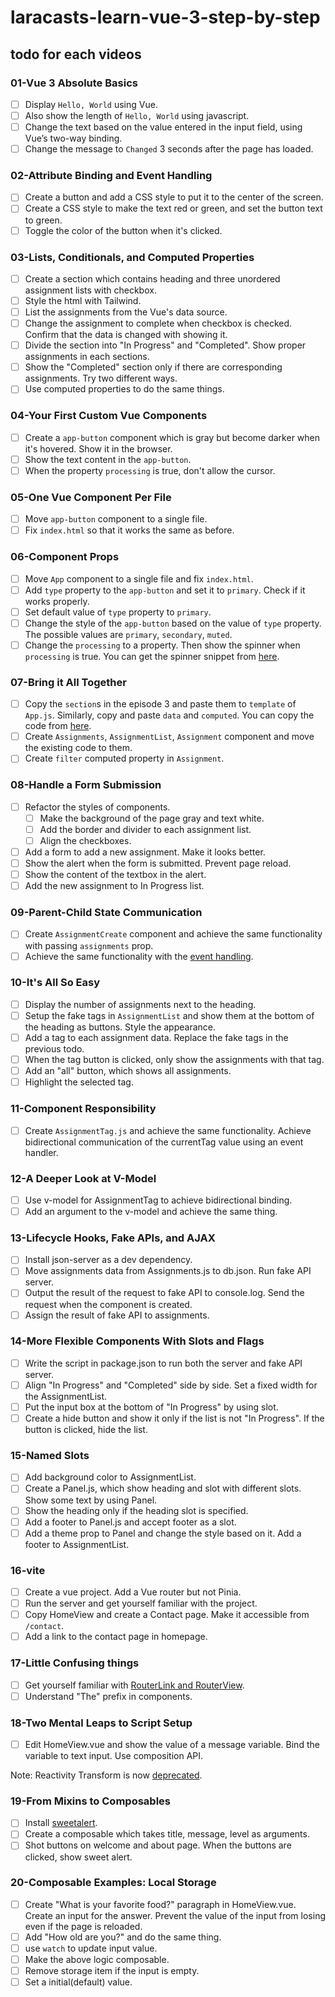 # laracasts-learn-vue-3-step-by-step

## todo for each videos

### 01-Vue 3 Absolute Basics

- [ ] Display `Hello, World` using Vue.
- [ ] Also show the length of `Hello, World` using javascript.
- [ ] Change the text based on the value entered in the input field, using Vue’s two-way binding.
- [ ] Change the message to `Changed` 3 seconds after the page has loaded.

### 02-Attribute Binding and Event Handling

- [ ] Create a button and add a CSS style to put it to the center of the screen.
- [ ] Create a CSS style to make the text red or green, and set the button text to green.
- [ ] Toggle the color of the button when it's clicked.

### 03-Lists, Conditionals, and Computed Properties

- [ ] Create a section which contains heading and three unordered assignment lists with checkbox.
- [ ] Style the html with Tailwind.
- [ ] List the assignments from the Vue's data source.
- [ ] Change the assignment to complete when checkbox is checked. Confirm that the data is changed with showing it.
- [ ] Divide the section into "In Progress" and "Completed". Show proper assignments in each sections.
- [ ] Show the "Completed" section only if there are corresponding assignments. Try two different ways.
- [ ] Use computed properties to do the same things.

### 04-Your First Custom Vue Components

- [ ] Create a `app-button` component which is gray but become darker when it's hovered. Show it in the browser.
- [ ] Show the text content in the `app-button`.
- [ ] When the property `processing` is true, don't allow the cursor.

### 05-One Vue Component Per File

- [ ] Move `app-button` component to a single file.
- [ ] Fix `index.html` so that it works the same as before.

### 06-Component Props

- [ ] Move `App` component to a single file and fix `index.html`.
- [ ] Add `type` property to the `app-button` and set it to `primary`. Check if it works properly.
- [ ] Set default value of `type` property to `primary`.
- [ ] Change the style of the `app-button` based on the value of `type` property. The possible values are `primary`, `secondary`, `muted`.
- [ ] Change the `processing` to a property. Then show the spinner when `processing` is true. You can get the spinner snippet from [here](https://stephanwagner.me/only-css-loading-spinner).

### 07-Bring it All Together

- [ ] Copy the `section`s in the episode 3 and paste them to `template` of `App.js`. Similarly, copy and paste `data` and `computed`. You can copy the code from [here](https://github.com/ReiRev/laracasts-learn-vue-3-step-by-step/blob/03-lists-conditionals-and-computed-properties/index.html).
- [ ] Create `Assignments`, `AssignmentList`, `Assignment` component and move the existing code to them.
- [ ] Create `filter` computed property in `Assignment`.
  
### 08-Handle a Form Submission

- [ ] Refactor the styles of components.
  - [ ] Make the background of the page gray and text white. 
  - [ ] Add the border and divider to each assignment list. 
  - [ ] Align the checkboxes.
- [ ] Add a form to add a new assignment. Make it looks better.
- [ ] Show the alert when the form is submitted. Prevent page reload.
- [ ] Show the content of the textbox in the alert.
- [ ] Add the new assignment to In Progress list.

### 09-Parent-Child State Communication

- [ ] Create `AssignmentCreate` component and achieve the same functionality with passing `assignments` prop.
- [ ] Achieve the same functionality with the [event handling](https://vuejs.org/guide/essentials/event-handling.html).

### 10-It's All So Easy

- [ ] Display the number of assignments next to the heading.
- [ ] Setup the fake tags in `AssignmentList` and show them at the bottom of the heading as buttons. Style the appearance.
- [ ] Add a tag to each assignment data. Replace the fake tags in the previous todo.
- [ ] When the tag button is clicked, only show the assignments with that tag.
- [ ] Add an "all" button, which shows all assignments.
- [ ] Highlight the selected tag.

### 11-Component Responsibility

- [ ] Create `AssignmentTag.js` and achieve the same functionality. Achieve bidirectional communication of the currentTag value using an event handler.

### 12-A Deeper Look at V-Model

- [ ] Use v-model for AssignmentTag to achieve bidirectional binding.
- [ ] Add an argument to the v-model and achieve the same thing.

### 13-Lifecycle Hooks, Fake APIs, and AJAX

- [ ] Install json-server as a dev dependency.
- [ ] Move assignments data from Assignments.js to db.json. Run fake API server.
- [ ] Output the result of the request to fake API to console.log. Send the request when the component is created.
- [ ] Assign the result of fake API to assignments.

### 14-More Flexible Components With Slots and Flags

- [ ] Write the script in package.json to run both the server and fake API server.
- [ ] Align "In Progress" and "Completed" side by side. Set a fixed width for the AssignmentList. 
- [ ] Put the input box at the bottom of "In Progress" by using slot.
- [ ] Create a hide button and show it only if the list is not "In Progress". If the button is clicked, hide the list.

### 15-Named Slots

- [ ] Add background color to AssignmentList.
- [ ] Create a Panel.js, which show heading and slot with different slots. Show some text by using Panel.
- [ ] Show the heading only if the heading slot is specified.
- [ ] Add a footer to Panel.js and accept footer as a slot.
- [ ] Add a theme prop to Panel and change the style based on it. Add a footer to AssignmentList.

### 16-vite

- [ ] Create a vue project. Add a Vue router but not Pinia.
- [ ] Run the server and get yourself familiar with the project.
- [ ] Copy HomeView and create a Contact page. Make it accessible from `/contact`.
- [ ] Add a link to the contact page in homepage.

### 17-Little Confusing things

- [ ] Get yourself familiar with [RouterLink and RouterView](https://router.vuejs.org/guide/).
- [ ] Understand "The" prefix in components.

### 18-Two Mental Leaps to Script Setup

- [ ] Edit HomeView.vue and show the value of a message variable. Bind the variable to text input. Use composition API.

Note: Reactivity Transform is now [deprecated](https://github.com/vuejs/rfcs/discussions/369#discussioncomment-5059028).

### 19-From Mixins to Composables

- [ ] Install [sweetalert](https://github.com/t4t5/sweetalert).
- [ ] Create a composable which takes title, message, level as arguments. 
- [ ] Shot buttons on welcome and about page. When the buttons are clicked, show sweet alert.

### 20-Composable Examples: Local Storage

- [ ] Create "What is your favorite food?" paragraph in HomeView.vue. Create an input for the answer. Prevent the value of the input from losing even if the page is reloaded.
- [ ] Add "How old are you?" and do the same thing.
- [ ] use `watch` to update input value.
- [ ] Make the above logic composable.
- [ ] Remove storage item if the input is empty.
- [ ] Set a initial(default) value.